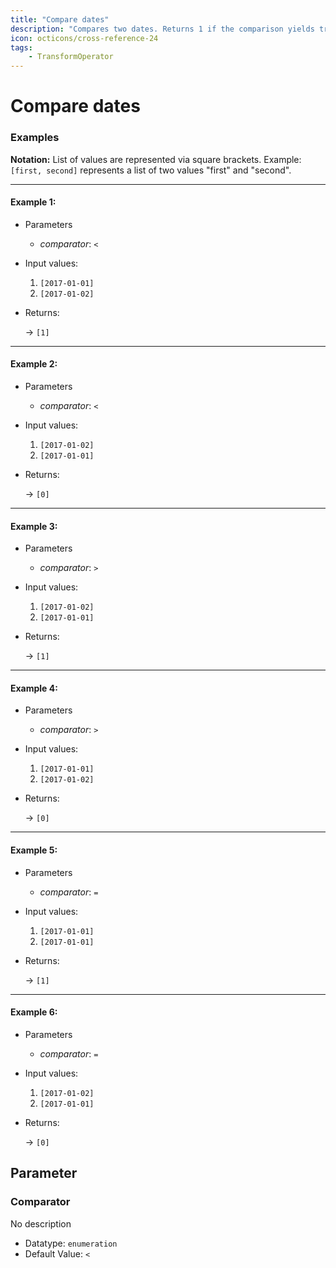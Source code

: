 ```yaml
---
title: "Compare dates"
description: "Compares two dates. Returns 1 if the comparison yields true and 0 otherwise. If there are multiple dates in both sets, the comparator must be true for all dates. For instance, {2014-08-02,2014-08-03} < {2014-08-03} yields 0 as not all dates in the first set are smaller than in the second."
icon: octicons/cross-reference-24
tags: 
    - TransformOperator
---
```

# Compare dates
<!-- This file was generated - DO NOT CHANGE IT MANUALLY -->




### Examples

**Notation:** List of values are represented via square brackets. Example: `[first, second]` represents a list of two values "first" and "second".

---
#### Example 1:

* Parameters
  * *comparator*: `<`

* Input values:
  1. `[2017-01-01]`
  2. `[2017-01-02]`

* Returns:

  → `[1]`


---
#### Example 2:

* Parameters
  * *comparator*: `<`

* Input values:
  1. `[2017-01-02]`
  2. `[2017-01-01]`

* Returns:

  → `[0]`


---
#### Example 3:

* Parameters
  * *comparator*: `>`

* Input values:
  1. `[2017-01-02]`
  2. `[2017-01-01]`

* Returns:

  → `[1]`


---
#### Example 4:

* Parameters
  * *comparator*: `>`

* Input values:
  1. `[2017-01-01]`
  2. `[2017-01-02]`

* Returns:

  → `[0]`


---
#### Example 5:

* Parameters
  * *comparator*: `=`

* Input values:
  1. `[2017-01-01]`
  2. `[2017-01-01]`

* Returns:

  → `[1]`


---
#### Example 6:

* Parameters
  * *comparator*: `=`

* Input values:
  1. `[2017-01-02]`
  2. `[2017-01-01]`

* Returns:

  → `[0]`




## Parameter

### Comparator

No description

- Datatype: `enumeration`
- Default Value: `<`



